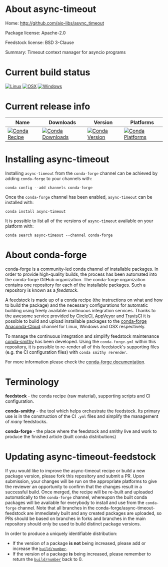 About async-timeout
===================

Home: http://github.com/aio-libs/async_timeout

Package license: Apache-2.0

Feedstock license: BSD 3-Clause

Summary: Timeout context manager for asyncio programs



Current build status
====================

[![Linux](https://img.shields.io/circleci/project/github/conda-forge/async-timeout-feedstock/master.svg?label=Linux)](https://circleci.com/gh/conda-forge/async-timeout-feedstock)
[![OSX](https://img.shields.io/travis/conda-forge/async-timeout-feedstock/master.svg?label=macOS)](https://travis-ci.org/conda-forge/async-timeout-feedstock)
[![Windows](https://img.shields.io/appveyor/ci/conda-forge/async-timeout-feedstock/master.svg?label=Windows)](https://ci.appveyor.com/project/conda-forge/async-timeout-feedstock/branch/master)

Current release info
====================

| Name | Downloads | Version | Platforms |
| --- | --- | --- | --- |
| [![Conda Recipe](https://img.shields.io/badge/recipe-async--timeout-green.svg)](https://anaconda.org/conda-forge/async-timeout) | [![Conda Downloads](https://img.shields.io/conda/dn/conda-forge/async-timeout.svg)](https://anaconda.org/conda-forge/async-timeout) | [![Conda Version](https://img.shields.io/conda/vn/conda-forge/async-timeout.svg)](https://anaconda.org/conda-forge/async-timeout) | [![Conda Platforms](https://img.shields.io/conda/pn/conda-forge/async-timeout.svg)](https://anaconda.org/conda-forge/async-timeout) |

Installing async-timeout
========================

Installing `async-timeout` from the `conda-forge` channel can be achieved by adding `conda-forge` to your channels with:

```
conda config --add channels conda-forge
```

Once the `conda-forge` channel has been enabled, `async-timeout` can be installed with:

```
conda install async-timeout
```

It is possible to list all of the versions of `async-timeout` available on your platform with:

```
conda search async-timeout --channel conda-forge
```


About conda-forge
=================

conda-forge is a community-led conda channel of installable packages.
In order to provide high-quality builds, the process has been automated into the
conda-forge GitHub organization. The conda-forge organization contains one repository
for each of the installable packages. Such a repository is known as a *feedstock*.

A feedstock is made up of a conda recipe (the instructions on what and how to build
the package) and the necessary configurations for automatic building using freely
available continuous integration services. Thanks to the awesome service provided by
[CircleCI](https://circleci.com/), [AppVeyor](https://www.appveyor.com/)
and [TravisCI](https://travis-ci.org/) it is possible to build and upload installable
packages to the [conda-forge](https://anaconda.org/conda-forge)
[Anaconda-Cloud](https://anaconda.org/) channel for Linux, Windows and OSX respectively.

To manage the continuous integration and simplify feedstock maintenance
[conda-smithy](https://github.com/conda-forge/conda-smithy) has been developed.
Using the ``conda-forge.yml`` within this repository, it is possible to re-render all of
this feedstock's supporting files (e.g. the CI configuration files) with ``conda smithy rerender``.

For more information please check the [conda-forge documentation](https://conda-forge.org/docs/).

Terminology
===========

**feedstock** - the conda recipe (raw material), supporting scripts and CI configuration.

**conda-smithy** - the tool which helps orchestrate the feedstock.
                   Its primary use is in the construction of the CI ``.yml`` files
                   and simplify the management of *many* feedstocks.

**conda-forge** - the place where the feedstock and smithy live and work to
                  produce the finished article (built conda distributions)


Updating async-timeout-feedstock
================================

If you would like to improve the async-timeout recipe or build a new
package version, please fork this repository and submit a PR. Upon submission,
your changes will be run on the appropriate platforms to give the reviewer an
opportunity to confirm that the changes result in a successful build. Once
merged, the recipe will be re-built and uploaded automatically to the
`conda-forge` channel, whereupon the built conda packages will be available for
everybody to install and use from the `conda-forge` channel.
Note that all branches in the conda-forge/async-timeout-feedstock are
immediately built and any created packages are uploaded, so PRs should be based
on branches in forks and branches in the main repository should only be used to
build distinct package versions.

In order to produce a uniquely identifiable distribution:
 * If the version of a package **is not** being increased, please add or increase
   the [``build/number``](https://conda.io/docs/user-guide/tasks/build-packages/define-metadata.html#build-number-and-string).
 * If the version of a package **is** being increased, please remember to return
   the [``build/number``](https://conda.io/docs/user-guide/tasks/build-packages/define-metadata.html#build-number-and-string)
   back to 0.
